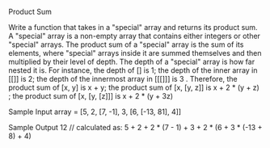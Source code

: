 Product Sum

Write a function that takes in a "special" array and returns its product sum.
A "special" array is a non-empty array that contains either integers or other "special" arrays. The product sum of a "special" array is the sum of its elements, where "special" arrays inside it are summed themselves and then multiplied by their level of depth.
The depth of a "special" array is how far nested it is. For instance, the depth of [] is 1; the depth of the inner array in [[]] is 2; the depth of the innermost array in [[[]]] is 3 .
Therefore, the product sum of [x, y] is x + y; the product sum of [x, [y, z]] is x + 2 * (y + z) ; the product sum of [x, [y, [z]]] is x + 2 * (y + 3z)

Sample Input
array = [5, 2, [7, -1], 3, [6, [-13, 81], 4]]

Sample Output
12 // calculated as: 5 + 2 + 2 * (7 - 1) + 3 + 2 * (6 + 3 * (-13 + 8) + 4)